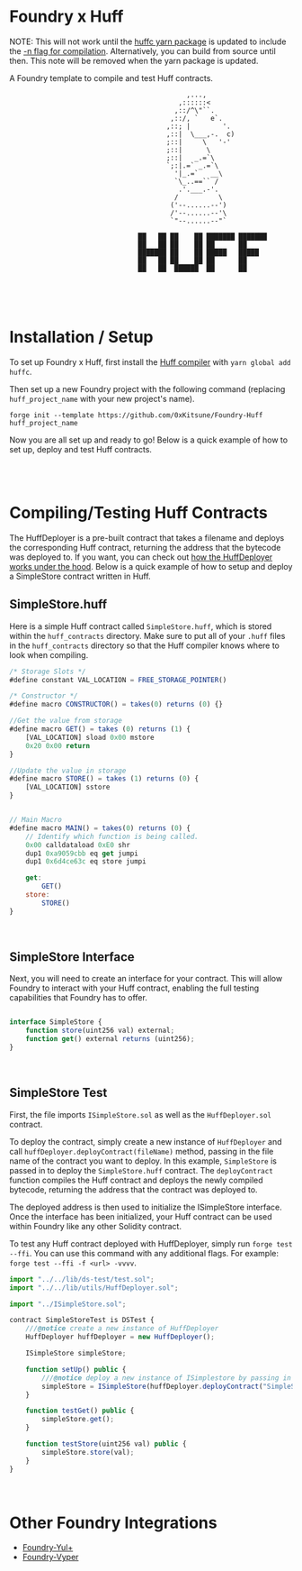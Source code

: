 # Foundry x Huff

NOTE: This will not work until the [huffc yarn package](https://yarnpkg.com/package/huffc) is updated to include the [-n flag for compilation](https://github.com/huff-language/huffc/commit/2e5287afbfdf9cc977b204a4fd1e89c27375b040). Alternatively, you can build from source until then. This note will be removed when the yarn package is updated.

A Foundry template to compile and test Huff contracts. 

```
                                            ,...,
                                          ,::::::<
                                         ,::/^\"``.
                                        ,::/, `   e`.
                                       ,::; |        '.
                                       ,::|  \___,-.  c)
                                       ;::|     \   '-'
                                       ;::|      \
                                       ;::|   _.=`\
                                       `;:|.=` _.=`\
                                         '|_.=`   __\
                                         `\_..==`` /
                                          .'.___.-'.
                                         /          \
                                        ('--......--')
                                        /'--......--'\
                                        `"--......--"`

                                ██   ██ ██    ██ ███████ ███████ 
                                ██   ██ ██    ██ ██      ██      
                                ███████ ██    ██ █████   █████   
                                ██   ██ ██    ██ ██      ██      
                                ██   ██  ██████  ██      ██      

                        
```

<br>


# Installation / Setup

To set up Foundry x Huff, first install the [Huff compiler](https://github.com/huff-language/huffc) with `yarn global add huffc`.

Then set up a new Foundry project with the following command (replacing `huff_project_name` with your new project's name).

```
forge init --template https://github.com/0xKitsune/Foundry-Huff huff_project_name
```

Now you are all set up and ready to go! Below is a quick example of how to set up, deploy and test Huff contracts.


<br>
<br>


# Compiling/Testing Huff Contracts

The HuffDeployer is a pre-built contract that takes a filename and deploys the corresponding Huff contract, returning the address that the bytecode was deployed to. If you want, you can check out [how the HuffDeployer works under the hood](https://github.com/0xKitsune/Foundry-Huff/blob/main/lib/utils/HuffDeployer.sol). Below is a quick example of how to setup and deploy a SimpleStore contract written in Huff.


## SimpleStore.huff

Here is a simple Huff contract called `SimpleStore.huff`, which is stored within the `huff_contracts` directory. Make sure to put all of your `.huff` files in the `huff_contracts` directory so that the Huff compiler knows where to look when compiling.

```js
/* Storage Slots */
#define constant VAL_LOCATION = FREE_STORAGE_POINTER()

/* Constructor */
#define macro CONSTRUCTOR() = takes(0) returns (0) {}

//Get the value from storage
#define macro GET() = takes (0) returns (1) {
    [VAL_LOCATION] sload 0x00 mstore
    0x20 0x00 return
}

//Update the value in storage
#define macro STORE() = takes (1) returns (0) {
    [VAL_LOCATION] sstore
}


// Main Macro
#define macro MAIN() = takes(0) returns (0) {
    // Identify which function is being called.
    0x00 calldataload 0xE0 shr
    dup1 0xa9059cbb eq get jumpi
    dup1 0x6d4ce63c eq store jumpi

    get:
        GET()
    store:
        STORE()
}
```

<br>


## SimpleStore Interface

Next, you will need to create an interface for your contract. This will allow Foundry to interact with your Huff contract, enabling the full testing capabilities that Foundry has to offer.

```js

interface SimpleStore {
    function store(uint256 val) external;
    function get() external returns (uint256);
}
```

<br>


## SimpleStore Test

First, the file imports `ISimpleStore.sol` as well as the `HuffDeployer.sol` contract.

To deploy the contract, simply create a new instance of `HuffDeployer` and call `huffDeployer.deployContract(fileName)` method, passing in the file name of the contract you want to deploy. In this example, `SimpleStore` is passed in to deploy the `SimpleStore.huff` contract. The `deployContract` function compiles the Huff contract and deploys the newly compiled bytecode, returning the address that the contract was deployed to.

The deployed address is then used to initialize the ISimpleStore interface. Once the interface has been initialized, your Huff contract can be used within Foundry like any other Solidity contract.

To test any Huff contract deployed with HuffDeployer, simply run `forge test --ffi`. You can use this command with any additional flags. For example: `forge test --ffi -f <url> -vvvv`.

```js
import "../../lib/ds-test/test.sol";
import "../../lib/utils/HuffDeployer.sol";

import "../ISimpleStore.sol";

contract SimpleStoreTest is DSTest {
    ///@notice create a new instance of HuffDeployer
    HuffDeployer huffDeployer = new HuffDeployer();

    ISimpleStore simpleStore;

    function setUp() public {
        ///@notice deploy a new instance of ISimplestore by passing in the address of the deployed Huff contract
        simpleStore = ISimpleStore(huffDeployer.deployContract("SimpleStore"));
    }

    function testGet() public {
        simpleStore.get();
    }

    function testStore(uint256 val) public {
        simpleStore.store(val);
    }
}

```


<br>

# Other Foundry Integrations

- [Foundry-Yul+](https://github.com/ControlCplusControlV/Foundry-Yulp) 
- [Foundry-Vyper](https://github.com/0xKitsune/Foundry-Vyper)

